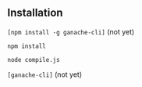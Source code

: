## Installation

`[npm install -g ganache-cli]` (not yet)

`npm install`

`node compile.js`

`[ganache-cli]` (not yet)

